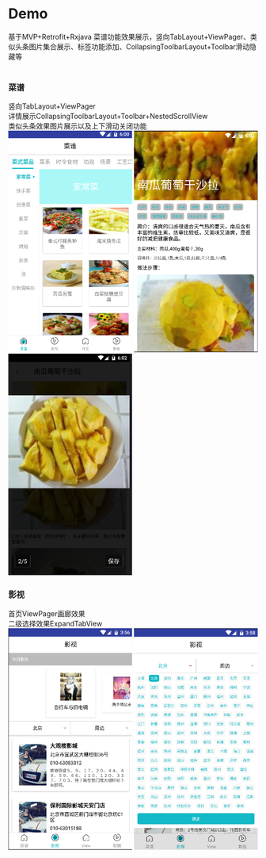 # Demo
基于MVP+Retrofit+Rxjava 菜谱功能效果展示，竖向TabLayout+ViewPager、类似头条图片集合展示、标签功能添加、CollapsingToolbarLayout+Toolbar滑动隐藏等<br><br>
### 菜谱
 竖向TabLayout+ViewPager<br>
 详情展示CollapsingToolbarLayout+Toolbar+NestedScrollView <br>
 类似头条效果图片展示以及上下滑动关闭功能<br>
<img src="https://github.com/JakeCheng/Demo/blob/master/app/src/main/res/phone/view_cookbook.png" width="250" height="447" alt="竖向TabLayout+ViewPager"/>
<img src="https://github.com/JakeCheng/Demo/blob/master/app/src/main/res/phone/view_cook_book_detail.png" width="250" height="447" alt="详情展示CollapsingToolbarLayout+Toolbar+NestedScrollView"/>
<img src="https://github.com/JakeCheng/Demo/blob/master/app/src/main/res/phone/view_cook_book_move_close.png" width="250" height="447" alt="类似头条效果图片展示以及上下滑动关闭功能"/>

### 影视
首页ViewPager画廊效果<br>
二级选择效果ExpandTabView<br>
<img src="https://github.com/JakeCheng/Demo/blob/master/app/src/main/res/phone/view_television.png" width="250" height="447" alt="首页ViewPager画廊效果"/>
<img src="https://github.com/JakeCheng/Demo/blob/master/app/src/main/res/phone/view_television_address.png" width="250" height="447" alt="二级选择效果ExpandTabView"/>
